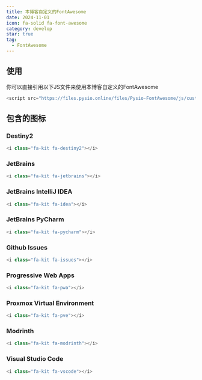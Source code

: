 ```yaml
---
title: 本博客自定义的FontAwesome
date: 2024-11-01
icon: fa-solid fa-font-awesome
category: develop
star: true
tag:
  - FontAwesome
---
```


## 使用

你可以直接引用以下JS文件来使用本博客自定义的FontAwesome

```javascript
<script src="https://files.pysio.online/files/Pysio-FontAwesome/js/custom-icons.js" crossorigin="anonymous"></script>
```

## 包含的图标

### Destiny2 <i class="fa-kit fa-destiny2"></i>

```javascript
<i class="fa-kit fa-destiny2"></i>
```

### JetBrains <i class="fa-kit fa-jetbrains"></i>

```javascript
<i class="fa-kit fa-jetbrains"></i>
```

### JetBrains IntelliJ IDEA <i class="fa-kit fa-idea"></i>

```javascript
<i class="fa-kit fa-idea"></i>
```

### JetBrains PyCharm <i class="fa-kit fa-pycharm"></i>

```javascript
<i class="fa-kit fa-pycharm"></i>
```

### Github Issues <i class="fa-kit fa-issues"></i>

```javascript
<i class="fa-kit fa-issues"></i>
```

### Progressive Web Apps <i class="fa-kit fa-pwa"></i>

```javascript
<i class="fa-kit fa-pwa"></i>
```

### Proxmox Virtual Environment <i class="fa-kit fa-pve"></i>

```javascript
<i class="fa-kit fa-pve"></i>
```

### Modrinth <i class="fa-kit fa-modrinth"></i>

```javascript
<i class="fa-kit fa-modrinth"></i>
```

### Visual Studio Code <i class="fa-kit fa-vscode"></i>

```javascript
<i class="fa-kit fa-vscode"></i>
```